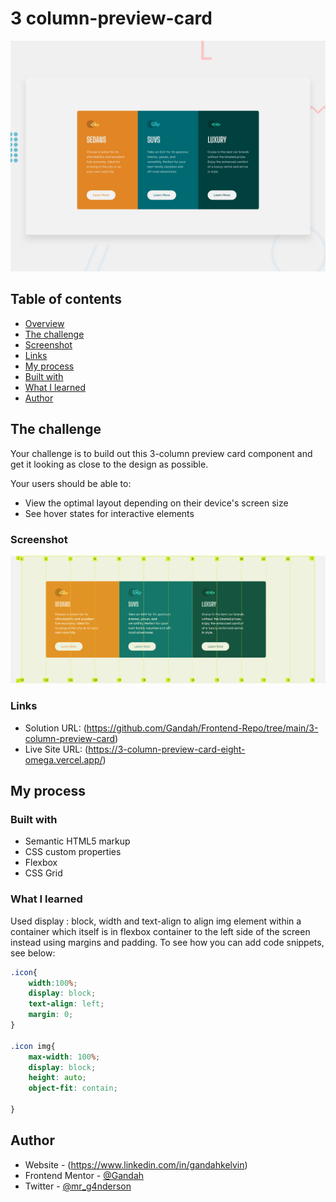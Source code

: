 # 3 column-preview-card

![Design preview for the 3-column preview card component coding challenge](./design/desktop-preview.jpg)


## Table of contents

- [Overview](#overview)
- [The challenge](#the-challenge)
- [Screenshot](#screenshot)
- [Links](#links)
- [My process](#my-process)
- [Built with](#built-with)
- [What I learned](#what-i-learned)
- [Author](#author)


## The challenge

Your challenge is to build out this 3-column preview card component and get it looking as close to the design as possible.

Your users should be able to:

- View the optimal layout depending on their device's screen size
- See hover states for interactive elements

### Screenshot

![](./screenshot.png)

### Links

- Solution URL:  (https://github.com/Gandah/Frontend-Repo/tree/main/3-column-preview-card)
- Live Site URL: (https://3-column-preview-card-eight-omega.vercel.app/)

## My process

### Built with

- Semantic HTML5 markup
- CSS custom properties
- Flexbox
- CSS Grid


### What I learned

Used display : block, width and text-align to align img element within a container which itself is in flexbox container to the left side of the screen instead using margins and padding.
To see how you can add code snippets, see below:

```css
.icon{
    width:100%;
    display: block;
    text-align: left;
    margin: 0;
}

.icon img{
    max-width: 100%;
    display: block;
    height: auto;
    object-fit: contain;

}
```
## Author

- Website - (https://www.linkedin.com/in/gandahkelvin)
- Frontend Mentor - [@Gandah](https://www.frontendmentor.io/profile/Gandah)
- Twitter - [@mr_g4nderson](https://twitter.com/mr_g4nderson?t=A5NobjZab2sVEdh3Zq9s0A&s=09)


